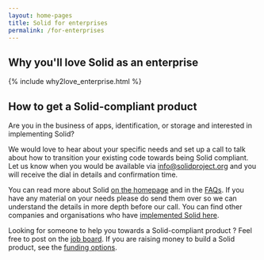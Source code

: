 ```yaml
---
layout: home-pages
title: Solid for enterprises
permalink: /for-enterprises
---
```

<div class="home-pages">
    <h2 class="intro-heading">Why you'll love Solid as an enterprise</h2>
    {% include why2love_enterprise.html %}
    <h2 class="intro-heading">How to get a Solid-compliant product</h2>
    <p>Are you in the business of apps, identification, or storage and interested in implementing Solid? </p>
    <p>We would love to hear about your specific needs and set up a call to talk about how to transition your existing code towards being Solid compliant. 
    Let us know when you would be available via <a href="mailto:info@solidproject.org">info@solidproject.org</a> and you will receive the dial in details and confirmation time.</p>
    <p>You can read more about Solid <a href="{{site.baseUrl}}/#what-is-solid">on the homepage</a> and in the <a href="{{site.baseUrl}}/faqs">FAQs</a>. If you have any material on your needs please do send them over so we can understand the details in more depth before our call. 
    You can find other companies and organisations who have <a href="{{site.baseUrl}}/use-solid">implemented Solid here</a>.</p>
    <p>Looking for someone to help you towards a Solid-compliant product ? Feel free to post on the <a href="/job-board">job board</a>. If you are raising money to build a Solid product, see the <a href="{{site.baseUrl}}/funding">funding options</a>.</p>
</div>